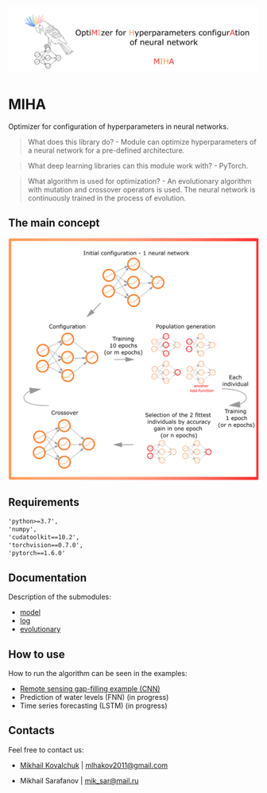 # ![miha_logo.png](https://raw.githubusercontent.com/Dreamlone/MIHA/main/images/logo.png)

# MIHA
Optimizer for configuration of hyperparameters in neural networks. 

> What does this library do? - Module can optimize hyperparameters of a neural network for a pre-defined architecture.

> What deep learning libraries can this module work with? - PyTorch.

> What algorithm is used for optimization? - An evolutionary algorithm with mutation and crossover operators is used. The neural network is continuously trained in the process of evolution.
>
## The main concept

![main_concept.png](https://raw.githubusercontent.com/Dreamlone/MIHA/main/images/main_concept.png)

## Requirements
    'python>=3.7',
    'numpy',
    'cudatoolkit==10.2',
    'torchvision==0.7.0',
    'pytorch==1.6.0'
    
## Documentation

Description of the submodules:
* [model](https://github.com/Dreamlone/MIHA/blob/main/docs/model.md)
* [log](https://github.com/Dreamlone/MIHA/blob/main/docs/log.md)
* [evolutionary](https://github.com/Dreamlone/MIHA/blob/main/docs/evolutionary.md)

## How to use

How to run the algorithm can be seen in the examples:
* [Remote sensing gap-filling example (CNN)](https://github.com/Dreamlone/MIHA/blob/main/examples/CNN_autoencoder_gapfilling.py)
* Prediction of water levels (FNN) (in progress)
* Time series forecasting (LSTM) (in progress)

## Contacts

Feel free to contact us:

* [Mikhail Kovalchuk](https://github.com/angrymuskrat) | mlhakov2011@gmail.com 

* Mikhail Sarafanov | mik_sar@mail.ru

